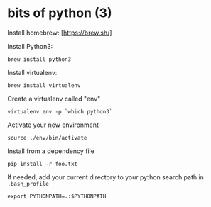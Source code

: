 # bits of python (3)

Install homebrew: [https://brew.sh/]

Install Python3:
```
brew install python3
```

Install virtualenv:
```
brew install virtualenv
```

Create a virtualenv called "env"
```
virtualenv env -p `which python3`
```

Activate your new environment
```
source ./env/bin/activate
```

Install from a dependency file
```
pip install -r foo.txt
```

If needed, add your current directory to your python search path in
`.bash_profile`
```
export PYTHONPATH=.:$PYTHONPATH
```
